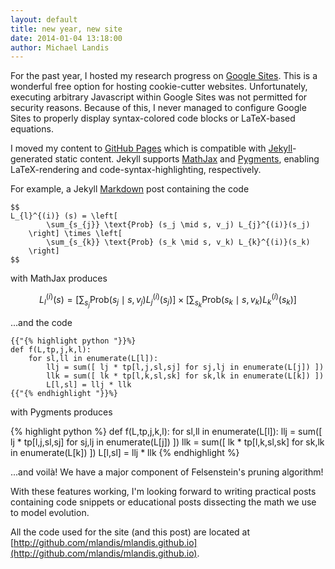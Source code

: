 ```yaml
---
layout: default
title: new year, new site 
date: 2014-01-04 13:18:00
author: Michael Landis
---
```

For the past year, I hosted my research progress on [Google Sites](http://sites.google.com/site/mlandis). This is a wonderful free option for hosting cookie-cutter websites. Unfortunately, executing arbitrary Javascript within Google Sites was not permitted for security reasons. Because of this, I never managed to configure Google Sites to properly display syntax-colored code blocks or LaTeX-based equations.

I moved my content to [GitHub Pages](http://pages.github.com) which is compatible with [Jekyll](http://jekyllrb.com)-generated static content. Jekyll supports [MathJax](http://www.mathjax.org/) and [Pygments](http://pygments.org/), enabling LaTeX-rendering and code-syntax-highlighting, respectively.

For example, a Jekyll [Markdown](http://daringfireball.net/projects/markdown/syntax) post containing the code

~~~
$$
L_{l}^{(i)} (s) = \left[ 
        \sum_{s_{j}} \text{Prob} (s_j \mid s, v_j) L_{j}^{(i)}(s_j)
    \right] \times \left[
        \sum_{s_{k}} \text{Prob} (s_k \mid s, v_k) L_{k}^{(i)}(s_k)
    \right]
$$
~~~

with MathJax produces

$$
L_{l}^{(i)} (s) = \left[ 
        \sum_{s_{j}} \text{Prob} (s_j \mid s, v_j) L_{j}^{(i)}(s_j)
    \right] \times \left[
        \sum_{s_{k}} \text{Prob} (s_k \mid s, v_k) L_{k}^{(i)}(s_k)
    \right] 
$$

...and the code

~~~
{{"{% highlight python "}}%}
def f(L,tp,j,k,l):
    for sl,ll in enumerate(L[l]):
        llj = sum([ lj * tp[l,j,sl,sj] for sj,lj in enumerate(L[j]) ])
        llk = sum([ lk * tp[l,k,sl,sk] for sk,lk in enumerate(L[k]) ])
        L[l,sl] = llj * llk
{{"{% endhighlight "}}%}
~~~

with Pygments produces

{% highlight python %}
def f(L,tp,j,k,l):
    for sl,ll in enumerate(L[l]):
        llj = sum([ lj * tp[l,j,sl,sj] for sj,lj in enumerate(L[j]) ])
        llk = sum([ lk * tp[l,k,sl,sk] for sk,lk in enumerate(L[k]) ])
        L[l,sl] = llj * llk
{% endhighlight %}

...and voilà! We have a major component of Felsenstein's pruning algorithm!

With these features working, I'm looking forward to writing practical posts containing code snippets or educational posts dissecting the math we use to model evolution.

All the code used for the site (and this post) are located at [http://github.com/mlandis/mlandis.github.io](http://github.com/mlandis/mlandis.github.io).
